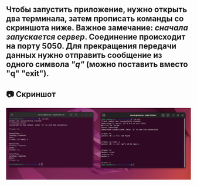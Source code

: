 
## Чтобы запустить приложение, нужно открыть два терминала, затем прописать команды со скриншота ниже. Важное замечание: ***сначала запускается сервер***. Соединение происходит на порту 5050. Для прекращения передачи данных нужно отправить сообщение из одного символа ***"q"*** (можно поставить вместо "q" "exit"). 

## 📷 Скриншот
![screenshot](screenshot.png)
